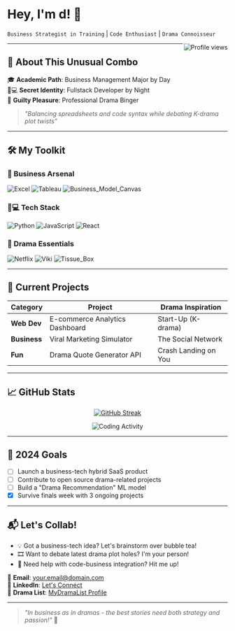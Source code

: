 # Hey, I'm d! 🚀  
`Business Strategist in Training` | `Code Enthusiast` | `Drama Connoisseur`

<a href="https://github.com/yourprofile">
  <img align="right" src="https://komarev.com/ghpvc/?username=yourusername&color=blueviolet&style=flat-square" alt="Profile views"/>
</a>

---

## 📌 **About This Unusual Combo**
🎓 **Academic Path**: Business Management Major by Day  
👩💻 **Secret Identity**: Fullstack Developer by Night  
🍿 **Guilty Pleasure**: Professional Drama Binger  

> *"Balancing spreadsheets and code syntax while debating K-drama plot twists"*

---

## 🛠️ **My Toolkit**
### 💼 Business Arsenal
![Excel](https://img.shields.io/badge/-Excel-217346?logo=microsoft-excel)
![Tableau](https://img.shields.io/badge/-Tableau-E97627?logo=tableau)
![Business_Model_Canvas](https://img.shields.io/badge/-BMC%20Ninja-FF6B6B)

### 👩💻 Tech Stack
![Python](https://img.shields.io/badge/-Python-3776AB?logo=python)
![JavaScript](https://img.shields.io/badge/-JavaScript-F7DF1E?logo=javascript)
![React](https://img.shields.io/badge/-React-61DAFB?logo=react)

### 🎥 Drama Essentials
![Netflix](https://img.shields.io/badge/-Netflix-E50914?logo=netflix)
![Viki](https://img.shields.io/badge/-Viki_Pass-00C0F2)
![Tissue_Box](https://img.shields.io/badge/-Tissues_9000-FF69B4)

---

## 🌱 **Current Projects**
| Category       | Project                          | Drama Inspiration     |  
|----------------|----------------------------------|-----------------------|  
| **Web Dev**    | E-commerce Analytics Dashboard  | Start-Up (K-drama)    |  
| **Business**   | Viral Marketing Simulator        | The Social Network    |  
| **Fun**        | Drama Quote Generator API        | Crash Landing on You  |  

---

## 📈 **GitHub Stats**
<div align="center">
  
[![GitHub Streak](https://streak-stats.demolab.com?user=yourusername&theme=tokyonight)](https://git.io/streak-stats)

![Coding Activity](https://github-readme-activity-graph.vercel.app/graph?username=yourusername&theme=react-dark&hide_border=true)

</div>

---

## 🎯 **2024 Goals**
- [ ] Launch a business-tech hybrid SaaS product
- [ ] Contribute to open source drama-related projects
- [ ] Build a "Drama Recommendation" ML model
- [x] Survive finals week with 3 ongoing projects

---

## 📬 **Let's Collab!**
- 💡 Got a business-tech idea? Let's brainstorm over bubble tea!
- 🎞️ Want to debate latest drama plot holes? I'm your person!
- 🔧 Need help with code-business integration? Hit me up!

📧 **Email**: [your.email@domain.com](mailto:...)  
📱 **LinkedIn**: [Let's Connect](https://linkedin.com/in/...)  
🎥 **Drama List**: [MyDramaList Profile](https://mydramalist.com/...)

---

> *"In business as in dramas - the best stories need both strategy and passion!"* 🌟
